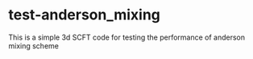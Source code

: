 # test-anderson_mixing
This is a simple 3d SCFT code for testing the performance of anderson mixing scheme


